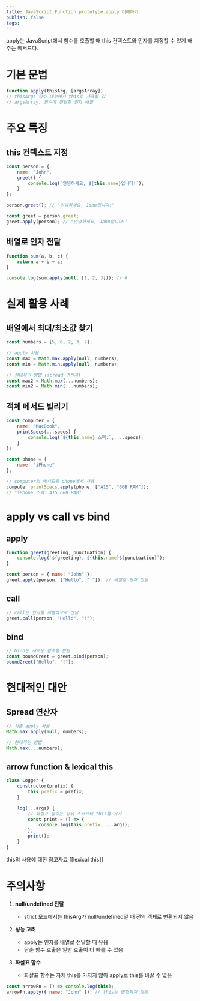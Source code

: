 ```yaml
---
title: JavaScript Function.prototype.apply 이해하기
publish: false
tags:
---
```

apply는 JavaScript에서 함수를 호출할 때 this 컨텍스트와 인자를 지정할 수 있게 해주는 메서드다.

# 기본 문법
```javascript
function.apply(thisArg, [argsArray])
// thisArg: 함수 내부에서 this로 사용될 값
// argsArray: 함수에 전달할 인자 배열
```

# 주요 특징

## this 컨텍스트 지정
```javascript
const person = {
    name: "John",
    greet() {
        console.log(`안녕하세요, ${this.name}입니다!`);
    }
};

person.greet(); // "안녕하세요, John입니다!"

const greet = person.greet;
greet.apply(person); // "안녕하세요, John입니다!"
```

## 배열로 인자 전달
```javascript
function sum(a, b, c) {
    return a + b + c;
}

console.log(sum.apply(null, [1, 2, 3])); // 6
```

# 실제 활용 사례

## 배열에서 최대/최소값 찾기
```javascript
const numbers = [5, 6, 2, 3, 7];

// apply 사용
const max = Math.max.apply(null, numbers);
const min = Math.min.apply(null, numbers);

// 현대적인 방법 (spread 연산자)
const max2 = Math.max(...numbers);
const min2 = Math.min(...numbers);
```

## 객체 메서드 빌리기
```javascript
const computer = {
    name: "MacBook",
    printSpecs(...specs) {
        console.log(`${this.name} 스펙:`, ...specs);
    }
};

const phone = {
    name: "iPhone"
};

// computer의 메서드를 phone에서 사용
computer.printSpecs.apply(phone, ["A15", "6GB RAM"]);
// "iPhone 스펙: A15 6GB RAM"
```

# apply vs call vs bind

## apply

```javascript
function greet(greeting, punctuation) {
    console.log(`${greeting}, ${this.name}${punctuation}`);
}

const person = { name: "John" };
greet.apply(person, ["Hello", "!"]); // 배열로 인자 전달
```

## call

```javascript
// call은 인자를 개별적으로 전달
greet.call(person, "Hello", "!"); 
```

## bind

```javascript
// bind는 새로운 함수를 반환
const boundGreet = greet.bind(person);
boundGreet("Hello", "!");
```

# 현대적인 대안

## Spread 연산자
```javascript
// 기존 apply 사용
Math.max.apply(null, numbers);

// 현대적인 방법
Math.max(...numbers);
```

## arrow function & lexical this
```javascript
class Logger {
    constructor(prefix) {
        this.prefix = prefix;
    }

    log(...args) {
        // 화살표 함수는 상위 스코프의 this를 유지
        const print = () => {
            console.log(this.prefix, ...args);
        };
        print();
    }
}
```

this의 사용에 대한 참고자료 [[lexical this]]
# 주의사항

1. **null/undefined 전달**
   - strict 모드에서는 thisArg가 null/undefined일 때 전역 객체로 변환되지 않음

2. **성능 고려**
   - apply는 인자를 배열로 전달할 때 유용
   - 단순 함수 호출은 일반 호출이 더 빠를 수 있음

3. **화살표 함수**
   - 화살표 함수는 자체 this를 가지지 않아 apply로 this를 바꿀 수 없음
```javascript
const arrowFn = () => console.log(this);
arrowFn.apply({ name: "John" }); // this는 변경되지 않음
```